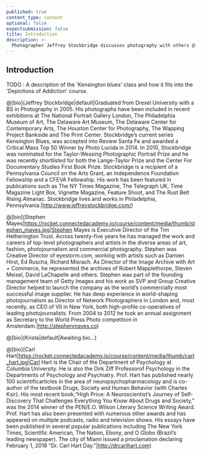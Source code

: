 ```yaml
---
published: true
content_type: content
optional: false
expectsubmission: false
title: Introduction
description: >-
  Photographer Jeffrey Stockbridge discusses photography with others @[bio](Carl Hart|https://rocket.connectedacademy.io/course/content/media/thumb/carl_hart.jpg|Carl Hart is the Chair of the Department of Psychology at Columbia University. He is also the Dirk Ziff Professorof Psychology in the Departments of Psychology and Psychiatry. Prof. Hart has published nearly 100 scientificarticles in the area of neuropsychopharmacology and is co-author of the textbook Drugs, Society and Human Behavior (with Charles Ksir).”|http://drcarlhart.com)
---
```

## Introduction

TODO : A description of the 'Kensington blues' class and how it fits into the 'Depictions of Addiction' course.

@[bio](Jeffrey Stockbridge|default|Graduated from Drexel University with a BS in Photography in 2005. His photographs have been included in recent exhibitions at The National Portrait Gallery London, The Philadelphia Museum of Art, The Delaware Art Museum, The Delaware Center for Contemporary Arts, The Houston Center for Photography, The Wapping Project Bankside and The Print Center. Stockbridge’s current series Kensington Blues, was accepted into Review Santa Fe and awarded a Critical Mass Top 50 Winner by Photo Lucida in 2014. In 2010, Stockbridge was nominated for the Taylor-Wessing Photographic Portrait Prize and he was recently shortlisted for both the Lange-Taylor Prize and the Center For Documentary Studies First Book Prize. Stockbridge is a recipient of a Pennsylvania Council on the Arts Grant, an Independence Foundation Fellowship and a CFEVA Fellowship. His work has been featured in publications such as The NY Times Magazine, The Telegraph UK, Time Magazine Light Box, Vignette Magazine, Feature Shoot, and The Rust Belt Rising Almanac. Stockbridge lives and works in Philadelphia, Pennsylvania.|http://www.jeffreystockbridge.com/)

@[bio](Stephen Mayes|https://rocket.connectedacademy.io/course/content/media/thumb/stephen_mayes.jpg|Stephen Mayes is Executive Director of the Tim Hetherington Trust.  Across twenty-five years he has managed the work and careers of top-level photographers and artists in the diverse areas of art, fashion, photojournalism and commercial photography.  Stephen was Creative Director of eyestorm.com, working with artists such as Damien Hirst, Ed Ruscha, Richard Misrach. As Director of the Image Archive with Art + Commerce, he represented the archives of Robert Mapplethorpe, Steven Meisel, David LaChapelle and others. Stephen was part of the founding management team of Getty Images and his work as SVP and Group Creative Director helped to launch the company as the world’s commercially most successful image supplier. He has deep experience in world-shaping photojournalism as Director of Network Photographers in London and, most recently, as CEO of VII in New York, both high-profile co-operatives of leading photojournalists. From 2004 to 2012 he took an annual assignment as Secretary to the World Press Photo competition in Amsterdam.|http://stephenmayes.co)

@[bio](Krista|default|Awaiting bio...)

@[bio](Carl Hart|https://rocket.connectedacademy.io/course/content/media/thumb/carl_hart.jpg|Carl Hart is the Chair of the Department of Psychology at Columbia University. He is also the Dirk Ziff Professorof Psychology in the Departments of Psychology and Psychiatry. Prof. Hart has published nearly 100 scientificarticles in the area of neuropsychopharmacology and is co-author of the textbook Drugs, Society and Human Behavior (with Charles Ksir). His most recent book,“High Price: A Neuroscientist’s Journey of Self-Discovery That Challenges Everything You Know About Drugs and Society,” was the 2014 winner of the PEN/E.O. Wilson Literary Science Writing Award. Prof. Hart has also been presented with numerous other awards and has appeared on multiple podcasts, radio and television shows. His essays have been published in several popular publications including The New York Times, Scientific American, The Nation, Ebony, and O Globo (Brazil’s leading newspaper). The city of Miami issued a proclamation declaring February 1, 2016 “Dr. Carl Hart Day.”|http://drcarlhart.com)
